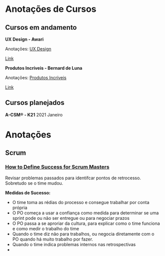 # Anotações de Cursos

## Cursos em andamento

**UX Design - Awari**

Anotações: [UX Design](https://github.com/cfilipes/anotacoes-cursos/wiki/UX-Design---Awari)

[Link](https://awari.com.br/curso-ux-design/)

**Produtos Incríveis - Bernard de Luna**

Anotações: [Produtos Incríveis](https://github.com/cfilipes/anotacoes-cursos/wiki/Produtos-Incriveis)

[Link](https://www.bernarddeluna.com.br/cursos/produtos-incriveis)

## Cursos planejados

**A-CSM® - K21**
2021 Janeiro

# Anotações

## Scrum

### [How to Define Success for Scrum Masters](https://scrum-master-toolbox.org/2020/10/podcast/arjay-hinek-how-to-define-success-for-scrum-masters/)

Revisar problemas passados para identifcar pontos de retrocesso. Sobretudo se o time mudou.

**Medidas de Sucesso:**
- O time toma as rédias do processo e consegue trabalhar por conta própria
- O PO começa a usar a confiança como medida para determinar se uma sprint pode ou não ser entregue ou para negociar prazos
- O PO passa a se aproriar da cultura, para explicar como o time funciona e como medir o trabalho do time
- Quando o time diz não para trabalhos, ou negocia diretamente com o PO quando há muito trabalho por fazer.
- Quando o time indica problemas internos nas retrospectivas
- 
